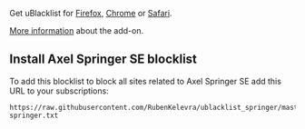 
Get uBlacklist for [Firefox](https://addons.mozilla.org/en-US/firefox/addon/ublacklist/), [Chrome](https://chromewebstore.google.com/detail/ublacklist/pncfbmialoiaghdehhbnbhkkgmjanfhe) or [Safari](https://apps.apple.com/us/app/ublacklist-for-safari/id1547912640). 

[More information](https://iorate.github.io/ublacklist/docs) about the add-on.

## Install Axel Springer SE blocklist

To add this blocklist to block all sites related to Axel Springer SE add this URL to your subscriptions:

```
https://raw.githubusercontent.com/RubenKelevra/ublacklist_springer/master/ublacklist-springer.txt
```
